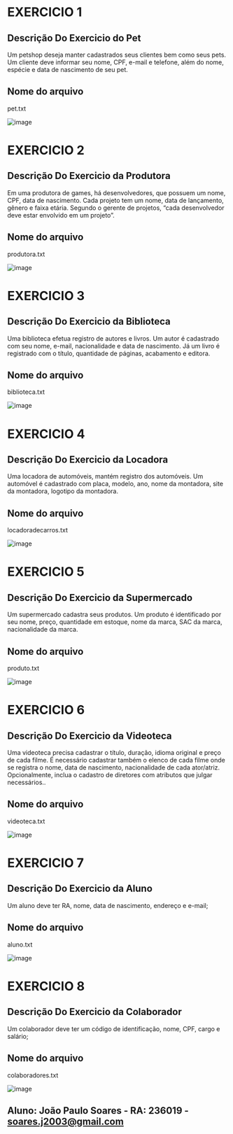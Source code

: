 # EXERCICIO 1
## Descrição Do Exercicio do Pet 

Um petshop deseja manter cadastrados seus clientes bem como seus pets.
Um cliente deve informar seu nome, CPF, e-mail e telefone, além do nome, espécie e data de nascimento de seu pet.

## Nome do arquivo
pet.txt

![image](https://github.com/soaresy/README.MD/assets/144077766/d9131cd7-b7e9-48b7-ac4f-9c554bd158f3)

# EXERCICIO 2
## Descrição Do Exercicio da Produtora

Em uma produtora de games, há desenvolvedores, que possuem um nome, CPF, data de nascimento.
Cada projeto tem um nome, data de lançamento, gênero e faixa etária. Segundo o gerente de projetos, “cada desenvolvedor deve estar envolvido em um projeto”.

## Nome do arquivo
produtora.txt

![image](https://github.com/soaresy/README.MD/assets/144077766/f5adcf7f-ab9e-43fa-ba0e-37b7c6c7920d)

# EXERCICIO 3
## Descrição Do Exercicio da Biblioteca

Uma biblioteca efetua registro de autores e livros. Um autor é cadastrado com seu nome, e-mail, nacionalidade e data de nascimento. Já um livro é registrado com o título, quantidade de páginas, acabamento e editora.

## Nome do arquivo
biblioteca.txt

![image](https://github.com/soaresy/README.MD/assets/144077766/97e0fdeb-e1b5-4203-bf8c-b16fba2d4f5f)

# EXERCICIO 4
## Descrição Do Exercicio da Locadora

Uma locadora de automóveis, mantém registro dos automóveis. Um automóvel é cadastrado com placa, modelo, ano, nome da montadora, site da montadora, logotipo da montadora.

## Nome do arquivo
locadoradecarros.txt

![image](https://github.com/soaresy/README.MD/assets/144077766/1b1bd1cf-4fbb-4f87-9088-f57ab19698a5)

# EXERCICIO 5
## Descrição Do Exercicio da Supermercado

Um supermercado cadastra seus produtos. Um produto é identificado por seu nome, preço, quantidade em estoque, nome da marca, SAC da marca, nacionalidade da marca.

## Nome do arquivo
produto.txt

![image](https://github.com/soaresy/README.MD/assets/144077766/6e53c0e5-7c20-48ff-b221-87be49aaaaca)

# EXERCICIO 6
## Descrição Do Exercicio da Videoteca

Uma videoteca precisa cadastrar o título, duração, idioma original e preço de cada filme. É necessário cadastrar também o elenco de cada filme onde se registra o nome, data de nascimento, nacionalidade de cada ator/atriz. Opcionalmente, inclua o cadastro de diretores com atributos que julgar necessários..

## Nome do arquivo
videoteca.txt

![image](https://github.com/soaresy/README.MD/assets/144077766/19c47826-2cc7-4283-8bc7-4a4c3447d3ae)

# EXERCICIO 7
## Descrição Do Exercicio da Aluno

 Um aluno deve ter RA, nome, data de nascimento, endereço e e-mail;

## Nome do arquivo
aluno.txt

![image](https://github.com/soaresy/README.MD/assets/144077766/d19cfc90-58d7-4277-8e73-9c00554294b6)

# EXERCICIO 8
## Descrição Do Exercicio da Colaborador

 Um colaborador deve ter um código de identificação, nome, CPF, cargo e salário;

## Nome do arquivo
colaboradores.txt

![image](https://github.com/soaresy/README.MD/assets/144077766/f184ffe0-875f-47f9-99f0-dc63b1a68ef1)


## Aluno: João Paulo Soares - RA: 236019 - soares.j2003@gmail.com 




